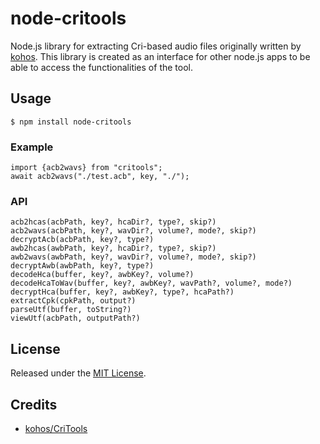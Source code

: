 # node-critools

Node.js library for extracting Cri-based audio files originally written by [kohos](https://github.com/kohos/CriTools). 
This library is created as an interface for other node.js apps to be able to access the functionalities of the tool.

## Usage
```
$ npm install node-critools
```

### Example

```
import {acb2wavs} from "critools";
await acb2wavs("./test.acb", key, "./");
```

### API

```
acb2hcas(acbPath, key?, hcaDir?, type?, skip?)
acb2wavs(acbPath, key?, wavDir?, volume?, mode?, skip?)
decryptAcb(acbPath, key?, type?)
awb2hcas(awbPath, key?, hcaDir?, type?, skip?)
awb2wavs(awbPath, key?, wavDir?, volume?, mode?, skip?)
decryptAwb(awbPath, key?, type?)
decodeHca(buffer, key?, awbKey?, volume?)
decodeHcaToWav(buffer, key?, awbKey?, wavPath?, volume?, mode?)
decryptHca(buffer, key?, awbKey?, type?, hcaPath?)
extractCpk(cpkPath, output?)
parseUtf(buffer, toString?)
viewUtf(acbPath, outputPath?)
```

## License

Released under the [MIT License](https://github.com/djzmo/node-critools/LICENSE).

## Credits
* [kohos/CriTools](https://github.com/kohos/CriTools)

